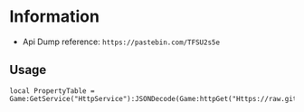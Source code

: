 # Information  
- Api Dump reference: `https://pastebin.com/TFSU2s5e`  

## Usage
```   
local PropertyTable = Game:GetService("HttpService"):JSONDecode(Game:httpGet("Https://raw.githubusercontent.com/DoComplement/Roblox/main/API_Dump/Dump.txt"))   
```    
